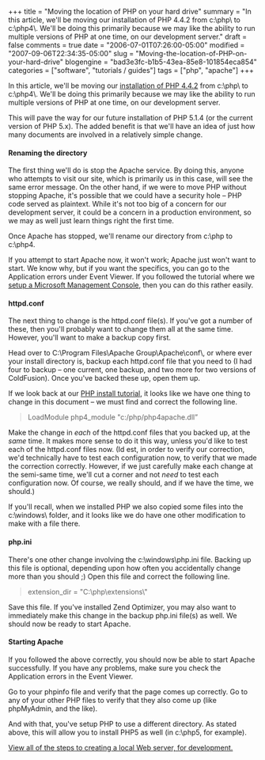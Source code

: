 +++
title = "Moving the location of PHP on your hard drive"
summary = "In this article, we'll be moving our installation of PHP 4.4.2 from c:\\php\\ to c:\\php4\\. We'll be doing this primarily because we may like the ability to run multiple versions of PHP at one time, on our development server."
draft = false
comments = true
date = "2006-07-01T07:26:00-05:00"
modified = "2007-09-06T22:34:35-05:00"
slug = "Moving-the-location-of-PHP-on-your-hard-drive"
blogengine = "bad3e3fc-b1b5-43ea-85e8-101854eca854"
categories = ["software", "tutorials / guides"]
tags = ["php", "apache"]
+++

<p>
In this article, we&#39;ll be moving our <a href="http://strivinglife.com/words/post/Installing-PHP-on-a-local-Windows-based%2c-Apache%2c-server.aspx">installation of PHP 4.4.2</a> from c:\php\ to c:\php4\. We&#39;ll be doing this primarily because we may like the ability to run multiple versions of PHP at one time, on our development server.
</p>
<p>
This will pave the way for our future installation of PHP 5.1.4 (or the current version of PHP 5.x). The added benefit is that we&#39;ll have an idea of just how many documents are involved in a relatively simple change.
</p>
<h4>Renaming the directory</h4>
<p>
The first thing we&#39;ll do is stop the Apache service. By doing this, anyone who attempts to visit our site, which is primarily us in this case, will see the same error message. On the other hand, if we were to move PHP without stopping Apache, it&#39;s possible that we could have a security hole &ndash; PHP code served as plaintext. While it&#39;s not too big of a concern for our development server, it could be a concern in a production environment, so we may as well just learn things right the first time.
</p>
<p>
Once Apache has stopped, we&#39;ll rename our directory from c:\php to c:\php4.
</p>
<p>
If you attempt to start Apache now, it won&#39;t work; Apache just won&#39;t want to start. We know why, but if you want the specifics, you can go to the Application errors under Event Viewer. If you followed the tutorial where we <a href="http://strivinglife.com/words/post/Creating-a-Microsoft-Management-Console-for-our-local-Windows-based%2c-Apache-server.aspx">setup a Microsoft Management Console</a>, then you can do this rather easily.
</p>
<h4>httpd.conf</h4>
<p>
The next thing to change is the httpd.conf file(s). If you&#39;ve got a number of these, then you&#39;ll probably want to change them all at the same time. However, you&#39;ll want to make a backup copy first.
</p>
<p>
Head over to C:\Program Files\Apache Group\Apache\conf\, or where ever your install directory is, backup each httpd.conf file that you need to (I had four to backup &ndash; one current, one backup, and two more for two versions of ColdFusion). Once you&#39;ve backed these up, open them up.
</p>
<p>
If we look back at our <a href="http://strivinglife.com/words/post/Installing-PHP-on-a-local-Windows-based%2c-Apache%2c-server.aspx">PHP install tutorial</a>, it looks like we have one thing to change in this document &ndash; we must find and correct the following line.
</p>
<blockquote>
	<p>
	LoadModule php4_module &quot;c:/php/php4apache.dll&rdquo;
	</p>
</blockquote>
<p>
Make the change in <em>each</em> of the httpd.conf files that you backed up, at the <em>same</em> time. It makes more sense to do it this way, unless you&#39;d like to test each of the httpd.conf files now. (Id est, in order to verify our correction, we&#39;d technically have to test each configuration now, to verify that we made the correction correctly. However, if we just carefully make each change at the semi-same time, we&#39;ll cut a corner and not <em>need</em> to test each configuration now. Of course, we really should, and if we have the time, we should.)
</p>
<p>
If you&#39;ll recall, when we installed PHP we also copied some files into the c:\windows\ folder, and it looks like we do have one other modification to make with a file there.
</p>
<h4>php.ini</h4>
<p>
There&#39;s one other change involving the c:\windows\php.ini file. Backing up this file is optional, depending upon how often you accidentally change more than you should ;) Open this file and correct the following line.
</p>
<blockquote>
	<p>
	extension_dir = &quot;C:\php\extensions\&quot;
	</p>
</blockquote>
<p>
Save this file. If you&#39;ve installed Zend Optimizer, you may also want to immediately make this change in the backup php.ini file(s) as well. We should now be ready to start Apache.
</p>
<h4>Starting Apache</h4>
<p>
If you followed the above correctly, you should now be able to start Apache successfully. If you have any problems, make sure you check the Application errors in the Event Viewer.
</p>
<p>
Go to your phpinfo file and verify that the page comes up correctly. Go to any of your other PHP files to verify that they also come up (like phpMyAdmin, and the like).
</p>
<p>
And with that, you&#39;ve setup PHP to use a different directory. As stated above, this will allow you to install PHP5 as well (in c:\php5, for example).
</p>
<p>
<a href="http://strivinglife.com/local-apache-server/">View all of the steps to creating a local Web server, for development.</a>
</p>

